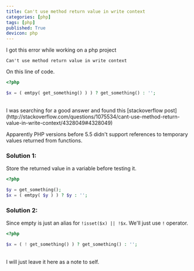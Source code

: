 ```yaml
---
title: Can't use method return value in write context
categories: [php]
tags: [php]
published: True
devicon: php
---
```


I got this error while working on a php project

```
Can't use method return value in write context
```

On this line of code.

```php
<?php

$x = ( emtpy( get_something() ) ) ? get_something() : '';
```

<br>
I was searching for a good answer and found this [stackoverflow post](http://stackoverflow.com/questions/1075534/cant-use-method-return-value-in-write-context/4328049#4328049)

Apparently PHP versions before 5.5 didn't support references to temporary values returned from functions.

### Solution 1:
Store the returned value in a variable before testing it.

```php
<?php

$y = get_something();
$x = ( emtpy( $y ) ) ? $y : '';
```

### Solution 2:
Since empty is just an alias for `!isset($x) || !$x`. We'll just use `!` operator.

```php
<?php

$x = ( ! get_something() ) ? get_something() : '';
```

<br>
I will just leave it here as a note to self.